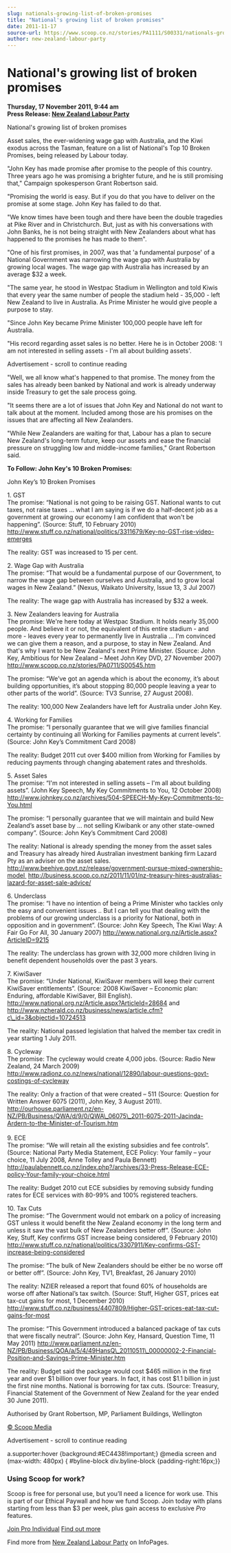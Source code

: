```yaml
---
slug: nationals-growing-list-of-broken-promises
title: "National's growing list of broken promises"
date: 2011-11-17
source-url: https://www.scoop.co.nz/stories/PA1111/S00331/nationals-growing-list-of-broken-promises.htm
author: new-zealand-labour-party
---
```

National's growing list of broken promises
==========================================

**Thursday, 17 November 2011, 9:44 am**  
**Press Release: [New Zealand Labour Party](https://info.scoop.co.nz/New_Zealand_Labour_Party)**

National's growing list of broken promises

Asset sales, the ever-widening wage gap with Australia, and the Kiwi exodus across the Tasman, feature on a list of National's Top 10 Broken Promises, being released by Labour today.

"John Key has made promise after promise to the people of this country. Three years ago he was promising a brighter future, and he is still promising that," Campaign spokesperson Grant Robertson said.

"Promising the world is easy. But if you do that you have to deliver on the promise at some stage. John Key has failed to do that.

"We know times have been tough and there have been the double tragedies at Pike River and in Christchurch. But, just as with his conversations with John Banks, he is not being straight with New Zealanders about what has happened to the promises he has made to them".

"One of his first promises, in 2007, was that 'a fundamental purpose' of a National Government was narrowing the wage gap with Australia by growing local wages. The wage gap with Australia has increased by an average $32 a week.

"The same year, he stood in Westpac Stadium in Wellington and told Kiwis that every year the same number of people the stadium held - 35,000 - left New Zealand to live in Australia. As Prime Minister he would give people a purpose to stay.

"Since John Key became Prime Minister 100,000 people have left for Australia.

"His record regarding asset sales is no better. Here he is in October 2008: 'I am not interested in selling assets - I'm all about building assets'.

Advertisement - scroll to continue reading





"Well, we all know what's happened to that promise. The money from the sales has already been banked by National and work is already underway inside Treasury to get the sale process going.

"It seems there are a lot of issues that John Key and National do not want to talk about at the moment. Included among those are his promises on the issues that are affecting all New Zealanders.

"While New Zealanders are waiting for that, Labour has a plan to secure New Zealand's long-term future, keep our assets and ease the financial pressure on struggling low and middle-income families," Grant Robertson said.

**To Follow: John Key's 10 Broken Promises:**

John Key’s 10 Broken Promises

1\. GST  
The promise: “National is not going to be raising GST. National wants to cut taxes, not raise taxes … what I am saying is if we do a half-decent job as a government at growing our economy I am confident that won't be happening”. (Source: Stuff, 10 February 2010) http://www.stuff.co.nz/national/politics/3311679/Key-no-GST-rise-video-emerges

The reality: GST was increased to 15 per cent.

2\. Wage Gap with Australia  
The promise: “That would be a fundamental purpose of our Government, to narrow the wage gap between ourselves and Australia, and to grow local wages in New Zealand.” (Nexus, Waikato University, Issue 13, 3 Jul 2007)

The reality: The wage gap with Australia has increased by $32 a week.

3\. New Zealanders leaving for Australia  
The promise: We're here today at Westpac Stadium. It holds nearly 35,000 people. And believe it or not, the equivalent of this entire stadium - and more - leaves every year to permanently live in Australia … I'm convinced we can give them a reason, and a purpose, to stay in New Zealand. And that's why I want to be New Zealand's next Prime Minister. (Source: John Key, Ambitious for New Zealand – Meet John Key DVD, 27 November 2007) http://www.scoop.co.nz/stories/PA0711/S00545.htm

The promise: “We’ve got an agenda which is about the economy, it’s about building opportunities, it’s about stopping 80,000 people leaving a year to other parts of the world”. (Source: TV3 Sunrise, 27 August 2008).

The reality: 100,000 New Zealanders have left for Australia under John Key.

4\. Working for Families  
The promise: “I personally guarantee that we will give families financial certainty by continuing all Working for Families payments at current levels”. (Source: John Key’s Commitment Card 2008)

The reality: Budget 2011 cut over $400 million from Working for Families by reducing payments through changing abatement rates and thresholds.

5\. Asset Sales  
The promise: “I'm not interested in selling assets – I'm all about building assets”. (John Key Speech, My Key Commitments to You, 12 October 2008) http://www.johnkey.co.nz/archives/504-SPEECH-My-Key-Commitments-to-You.html

The promise: “I personally guarantee that we will maintain and build New Zealand’s asset base by … not selling Kiwibank or any other state-owned company”. (Source: John Key’s Commitment Card 2008)

The reality: National is already spending the money from the asset sales and Treasury has already hired Australian investment banking firm Lazard Pty as an adviser on the asset sales.  
http://www.beehive.govt.nz/release/government-pursue-mixed-ownership-model  http://business.scoop.co.nz/2011/11/01/nz-treasury-hires-australias-lazard-for-asset-sale-advice/

6\. Underclass  
The promise: “I have no intention of being a Prime Minister who tackles only the easy and convenient issues .. But I can tell you that dealing with the problems of our growing underclass is a priority for National, both in opposition and in government”. (Source: John Key Speech, The Kiwi Way: A Fair Go For All, 30 January 2007) http://www.national.org.nz/Article.aspx?ArticleID=9215

The reality: The underclass has grown with 32,000 more children living in benefit dependent households over the past 3 years.

  
7\. KiwiSaver  
The promise: “Under National, KiwiSaver members will keep their current KiwiSaver entitlements”. (Source: 2008 KiwiSaver – Economic plan: Enduring, affordable KiwiSaver, Bill English).  
http://www.national.org.nz/Article.aspx?ArticleId=28684 and http://www.nzherald.co.nz/business/news/article.cfm?c\_id=3&objectid=10724513

The reality: National passed legislation that halved the member tax credit in year starting 1 July 2011.

8\. Cycleway  
The promise: The cycleway would create 4,000 jobs. (Source: Radio New Zealand, 24 March 2009) http://www.radionz.co.nz/news/national/12890/labour-questions-govt-costings-of-cycleway

The reality: Only a fraction of that were created – 511 (Source: Question for Written Answer 6075 (2011), John Key, 3 August 2011). http://ourhouse.parliament.nz/en-NZ/PB/Business/QWA/d/9/0/QWA\_06075\_2011-6075-2011-Jacinda-Ardern-to-the-Minister-of-Tourism.htm  
                                                        
9\. ECE  
The promise: “We will retain all the existing subsidies and fee controls”. (Source: National Party Media Statement, ECE Policy: Your family – your choice, 11 July 2008, Anne Tolley and Paula Bennett) http://paulabennett.co.nz/index.php?/archives/33-Press-Release-ECE-policy-Your-family-your-choice.html

The reality: Budget 2010 cut ECE subsidies by removing subsidy funding rates for ECE services with 80-99% and 100% registered teachers.

10\. Tax Cuts  
The promise: “The Government would not embark on a policy of increasing GST unless it would benefit the New Zealand economy in the long term and unless it saw the vast bulk of New Zealanders better off”. (Source: John Key, Stuff, Key confirms GST increase being considered, 9 February 2010) http://www.stuff.co.nz/national/politics/3307911/Key-confirms-GST-increase-being-considered

The promise: “The bulk of New Zealanders should be either be no worse off or better off”. (Source: John Key, TV1, Breakfast, 26 January 2010)

The reality: NZIER released a report that found 60% of households are worse off after National’s tax switch. (Source: Stuff, Higher GST, prices eat tax-cut gains for most, 1 December 2010) http://www.stuff.co.nz/business/4407809/Higher-GST-prices-eat-tax-cut-gains-for-most

The promise: “This Government introduced a balanced package of tax cuts that were fiscally neutral”. (Source: John Key, Hansard, Question Time, 11 May 2011) http://www.parliament.nz/en-NZ/PB/Business/QOA/a/5/4/49HansQ\_20110511\_00000002-2-Financial-Position-and-Savings-Prime-Minister.htm

The reality: Budget said the package would cost $465 million in the first year and over $1 billion over four years. In fact, it has cost $1.1 billion in just the first nine months. National is borrowing for tax cuts. (Source: Treasury, Financial Statement of the Government of New Zealand for the year ended 30 June 2011).  

  
Authorised by Grant Robertson, MP, Parliament Buildings, Wellington

[© Scoop Media](http://www.scoop.co.nz/about/terms.html)  

Advertisement - scroll to continue reading



a.supporter:hover {background:#EC4438!important;} @media screen and (max-width: 480px) { #byline-block div.byline-block {padding-right:16px;}}

### Using Scoop for work?

Scoop is free for personal use, but you’ll need a licence for work use. This is part of our Ethical Paywall and how we fund Scoop. Join today with plans starting from less than $3 per week, plus gain access to exclusive _Pro_ features.  
  
[Join Pro Individual](https://pro.scoop.co.nz/Individual/?from=ProIn24) [Find out more](https://pro.scoop.co.nz/using-scoop-for-work/?from=ProIn24)

Find more from [New Zealand Labour Party](https://info.scoop.co.nz/New_Zealand_Labour_Party) on InfoPages.